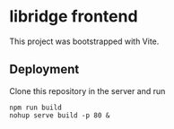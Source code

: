 # libridge frontend

This project was bootstrapped with Vite.

## Deployment
Clone this repository in the server and run

```
npm run build
nohup serve build -p 80 &
```